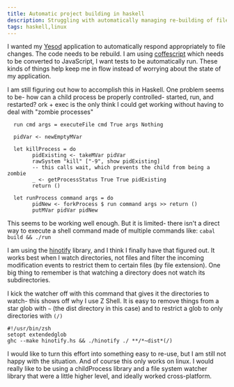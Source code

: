 ```yaml
---
title: Automatic project building in haskell
description: Struggling with automatically managing re-building of files as they are changed
tags: haskell,linux
---
```



I wanted my [Yesod](http://docs.yesodweb.com) application to automatically respond appropriately to file changes. The code needs to be rebuild. I am using [coffescript](http://jashkenas.github.com/coffee-script/) which needs to be converted to JavaScript, I want tests to be automatically run. These kinds of things help keep me in flow instead of worrying about the state of my application.

I am still figuring out how to accomplish this in Haskell. One problem seems to be- how can a child process be properly controlled- started, run, and restarted? ork + exec is the only think I could get working without having to deal with "zombie processes"

~~~~~~~~~~~~~~~~~~~~ {.haskell}
  run cmd args = executeFile cmd True args Nothing

  pidVar <- newEmptyMVar

  let killProcess = do
        pidExisting <- takeMVar pidVar
        rawSystem "kill" ["-9", show pidExisting]
        -- this calls wait, which prevents the child from being a zombie
        _ <- getProcessStatus True True pidExisting
        return ()

  let runProcess command args = do
        pidNew <- forkProcess $ run command args >> return ()
        putMVar pidVar pidNew

~~~~~~~~~~~~~~~~~~~~

This seems to be working well enough. But it is limited- there isn't a direct way to execute a shell command made of multiple commands like: `cabal build && ./run`

I am using the [hinotify](http://haskell.org/~kolmodin/code/hinotify/README.html) library, and I think I finally have that figured out. It works best when I watch directories, not files and filter the incoming modification events to restrict them to certain files (by file extension). One big thing to remember is that watching a directory does not watch its subdirectories.

I kick the watcher off with this command that gives it the directories to watch- this shows off why I use Z Shell. It is easy to remove things from a star glob with `~` (the dist directory in this case) and to restrict a glob to only directories with `(/)`

~~~~~~~~~~~~~~~~~~~~
#!/usr/bin/zsh
setopt extendedglob
ghc --make hinotify.hs && ./hinotify ./ **/*~dist*(/)
~~~~~~~~~~~~~~~~~~~~

I would like to turn this effort into something easy to re-use, but I am still not happy with the situation. And of course this only works on linux. I would really like to be using a childProcess library and a file system watcher library that were a little higher level, and ideally worked cross-platform.
